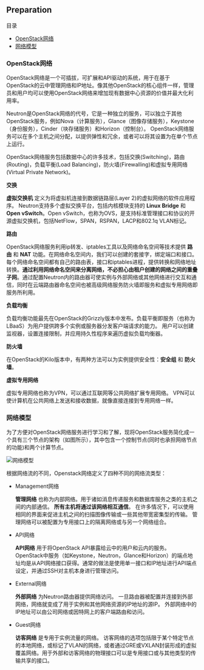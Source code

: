 ## Preparation

目录

  * [OpenStack网络](#OpenStack)
  * [网络模型](#网络模型)

### OpenStack网络

OpenStack网络是一个可插拔，可扩展和API驱动的系统，用于在基于OpenStack的云中管理网络和IP地址。像其他OpenStack的核心组件一样，管理员和用户均可以使用OpenStack网络来增加现有数据中心资源的价值并最大化利用率。

Neutron是OpenStack网络的代号，它是一种独立的服务，可以独立于其他OpenStack服务，例如Nova（计算服务），Glance（图像存储服务），Keystone（身份服务），Cinder（块存储服务）和Horizon（控制台）。 OpenStack网络服务可以在多个主机之间分配，以提供弹性和冗余，或者可以将其设置为在单个节点上运行。

OpenStack网络服务包括数据中心的许多技术，包括交换(Switching)，路由(Routing)，负载平衡(Load Balancing)，防火墙(Firewalling)和虚拟专用网络(Virtual Private Network)。

**交换**

**虚拟交换机** 定义为将虚拟机连接到数据链路层(Layer 2)的虚拟网络的软件应用程序。 Neutron支持多个虚拟交换平台，包括内核模块支持的 **Linux Bridge** 和 **Open vSwitch**。Open vSwitch，也称为OVS，是支持标准管理接口和协议的开源虚拟交换机，包括NetFlow，SPAN，RSPAN，LACP和802.1q VLAN标记。

**路由**

OpenStack网络服务利用ip转发、iptables工具以及网络命名空间等技术提供 **路由** 和 **NAT** 功能。在网络命名空间内，我们可以创建的套接字，绑定端口和接口。每个网络命名空间都有自己的路由表，接口和iptables进程，提供转换和网络地址转换。**通过利用网络命名空间来分离网络，不必担心由租户创建的网络之间的重叠子网**。通过配置Neutron内的路由器可使实例与外部网络或其他网络进行交互和通信，同时在云端路由器命名空间也被高级网络服务防火墙即服务和虚拟专用网络即服务所利用。

**负载均衡**

负载均衡功能最先在OpenStack的Grizzly版本中发布。负载平衡即服务（也称为LBaaS）为用户提供跨多个实例或服务器分发客户端请求的能力。 用户可以创建监视器，设置连接限制，并应用持久性程序来遍历虚拟负载均衡器。

**防火墙**

在OpenStack的Kilo版本中，有两种方法可以为实例提供安全性：**安全组** 和 **防火墙**。

**虚拟专用网络**

虚拟专用网络也称为VPN，可以通过互联网等公共网络扩展专用网络。 VPN可以使计算机在公共网络上发送和接收数据，就像直接连接到专用网络一样。

### 网络模型

为了方便对OpenStack网络服务进行学习和了解，现将OpenStack服务简化成一个具有三个节点的架构（如图所示），其中包含一个控制节点(同时也承担网络节点的功能)和两个计算节点。

![网络模型](http://on64c9tla.bkt.clouddn.com/Neutron/neutron_preparation.png)

根据网络流的不同，Openstack网络定义了四种不同的网络流类型：

+ Management网络

    **管理网络** 也称为内部网络。用于诸如消息传递服务和数据库服务之类的主机之间的内部通信。 **所有主机将通过该网络相互通信**。 在许多情况下，可以使用相同的界面来促进主机之间的扫描图像传输或一些其他带宽密集型的传输。 管理网络可以被配置为专用接口上的隔离网络或与另一个网络组合。

+ API网络

    **API网络** 用于将OpenStack API暴露给云中的用户和云内的服务。 OpenStack中服务（如Keystone，Neutron，Glance和Horizon）的端点地址均是从API网络接口获得。通常的做法是使用单一接口和IP地址进行API端点设定，并通过SSH对主机本身进行管理访问。

+ External网络

    **外部网络** 为Neutron路由器提供网络访问。 一旦路由器被配置并连接到外部网络，网络就变成了用于实例和其他网络资源的IP地址的源IP。 外部网络中的IP地址可以由公司网络或因特网上的客户端路由和访问。

+ Guest网络

    **访客网络** 是专用于实例流量的网络。 访客网络的选项包括限于某个特定节点的本地网络，或标记了VLAN的网络，或者通过GRE或VXLAN封装形成的虚拟覆盖网络。用于外部和访客网络的物理接口可以是专用接口或与其他类型的传输共享的接口。
